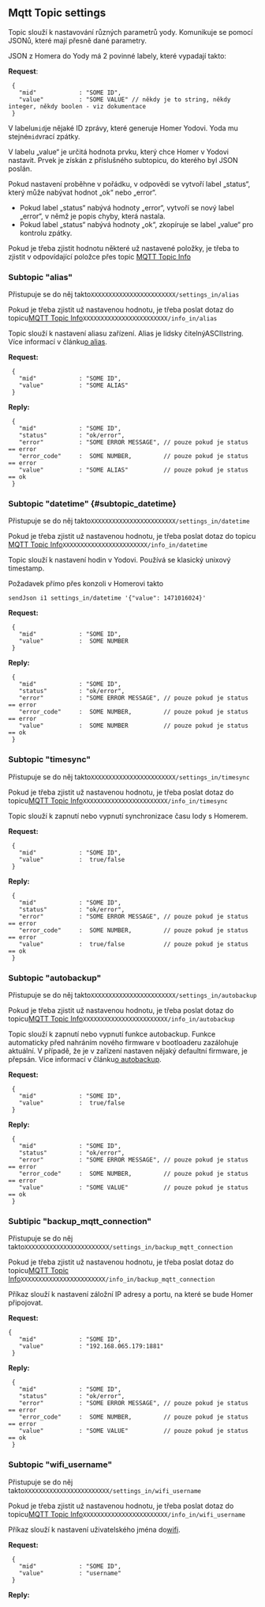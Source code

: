 ## Mqtt Topic settings

Topic slouží k nastavování různých parametrů yody. Komunikuje se pomocí JSONů, které mají přesně dané parametry.

JSON z Homera do Yody má 2 povinné labely, které vypadají takto:

**Request**:

```
 {
   "mid"            : "SOME ID",
   "value"          : "SOME VALUE" // někdy je to string, někdy integer, někdy boolen - viz dokumentace
 }
```

V labelu`mid`je nějaké ID zprávy, které generuje Homer Yodovi. Yoda mu stejné`mid`vrací zpátky.

V labelu „value“ je určitá hodnota prvku, který chce Homer v Yodovi nastavit. Prvek je získán z příslušného subtopicu, do kterého byl JSON poslán.

Pokud nastavení proběhne v pořádku, v odpovědi se vytvoří label „status“, který může nabývat hodnot „ok“ nebo „error“.

* Pokud label „status“ nabývá hodnoty „error“, vytvoří se nový label „error“, v němž je popis chyby, která nastala.
* Pokud label „status“ nabývá hodnoty „ok“, zkopíruje se label „value“ pro kontrolu zpátky.

Pokud je třeba zjistit hodnotu některé už nastavené položky, je třeba to zjistit v odpovídající položce přes topic [MQTT Topic Info](https://wiki.byzance.cz/wiki/doku.php?id=yoda:topic_info)

### Subtopic "alias"

Přistupuje se do něj takto`XXXXXXXXXXXXXXXXXXXXXXXX/settings_in/alias`

Pokud je třeba zjistit už nastavenou hodnotu, je třeba poslat dotaz do topicu[MQTT Topic Info](https://wiki.byzance.cz/wiki/doku.php?id=yoda:topic_info)`XXXXXXXXXXXXXXXXXXXXXXXX/info_in/alias`

Topic slouží k nastavení aliasu zařízení. Alias je lidsky čitelnýASCIIstring. Více informací v článku[o alias](https://wiki.byzance.cz/wiki/doku.php?id=feature:alias).

**Request:**

```
 {
   "mid"            : "SOME ID",
   "value"          : "SOME ALIAS"
 }
```

**Reply:**

```
 {
   "mid"            : "SOME ID",
   "status"         : "ok/error",
   "error"          : "SOME ERROR MESSAGE", // pouze pokud je status == error
   "error_code"     :  SOME NUMBER,         // pouze pokud je status == error
   "value"          : "SOME ALIAS"          // pouze pokud je status == ok
 }
```

### Subtopic "datetime" {#subtopic_datetime}

Přistupuje se do něj takto`XXXXXXXXXXXXXXXXXXXXXXXX/settings_in/datetime`

Pokud je třeba zjistit už nastavenou hodnotu, je třeba poslat dotaz do topicu [MQTT Topic Info](https://wiki.byzance.cz/wiki/doku.php?id=yoda:topic_info)`XXXXXXXXXXXXXXXXXXXXXXXX/info_in/datetime`

Topic slouží k nastavení hodin v Yodovi. Používá se klasický unixový timestamp.

Požadavek přímo přes konzoli v Homerovi takto

```
sendJson i1 settings_in/datetime '{"value": 1471016024}'
```

**Request:**

```
 {
   "mid"            : "SOME ID",
   "value"          :  SOME NUMBER
 }
```

**Reply:**

```
 {
   "mid"            : "SOME ID",
   "status"         : "ok/error",
   "error"          : "SOME ERROR MESSAGE", // pouze pokud je status == error
   "error_code"     :  SOME NUMBER,         // pouze pokud je status == error
   "value"          :  SOME NUMBER          // pouze pokud je status == ok
 }
```

### Subtopic "timesync"

Přistupuje se do něj takto`XXXXXXXXXXXXXXXXXXXXXXXX/settings_in/timesync`

Pokud je třeba zjistit už nastavenou hodnotu, je třeba poslat dotaz do topicu[MQTT Topic Info](https://wiki.byzance.cz/wiki/doku.php?id=yoda:topic_info)`XXXXXXXXXXXXXXXXXXXXXXXX/info_in/timesync`

Topic slouží k zapnutí nebo vypnutí synchronizace času Iody s Homerem.

**Request:**

```
 {
   "mid"            : "SOME ID",
   "value"          :  true/false
 }
```

**Reply:**

```
 {
   "mid"            : "SOME ID",
   "status"         : "ok/error",
   "error"          : "SOME ERROR MESSAGE", // pouze pokud je status == error
   "error_code"     :  SOME NUMBER,         // pouze pokud je status == error
   "value"          :  true/false           // pouze pokud je status == ok
 }
```

### Subtopic "autobackup"

Přistupuje se do něj takto`XXXXXXXXXXXXXXXXXXXXXXXX/settings_in/autobackup`

Pokud je třeba zjistit už nastavenou hodnotu, je třeba poslat dotaz do topicu[MQTT Topic Info](https://wiki.byzance.cz/wiki/doku.php?id=yoda:topic_info)`XXXXXXXXXXXXXXXXXXXXXXXX/info_in/autobackup`

Topic slouží k zapnutí nebo vypnutí funkce autobackup. Funkce automaticky před nahráním nového firmware v bootloaderu zazálohuje aktuální. V případě, že je v zařízení nastaven nějaký defaultní firmware, je přepsán. Více informací v článku[o autobackup](https://wiki.byzance.cz/wiki/doku.php?id=feature:autobackup).

**Request:**

```
 {
   "mid"            : "SOME ID",
   "value"          :  true/false
 }
```

**Reply:**

```
 {
   "mid"            : "SOME ID",
   "status"         : "ok/error",
   "error"          : "SOME ERROR MESSAGE", // pouze pokud je status == error
   "error_code"     :  SOME NUMBER,         // pouze pokud je status == error   
   "value"          : "SOME VALUE"          // pouze pokud je status == ok
 }
```

### Subtipic "backup\_mqtt\_connection"

Přistupuje se do něj takto`XXXXXXXXXXXXXXXXXXXXXXXX/settings_in/backup_mqtt_connection`

Pokud je třeba zjistit už nastavenou hodnotu, je třeba poslat dotaz do topicu[MQTT Topic Info](https://wiki.byzance.cz/wiki/doku.php?id=yoda:topic_info)`XXXXXXXXXXXXXXXXXXXXXXXX/info_in/backup_mqtt_connection`

Příkaz slouží k nastavení záložní IP adresy a portu, na které se bude Homer připojovat.

**Request:**

```
{
   "mid"            : "SOME ID",
   "value"          : "192.168.065.179:1881"
 }
```

**Reply:**

```
 {
   "mid"            : "SOME ID",
   "status"         : "ok/error",
   "error"          : "SOME ERROR MESSAGE", // pouze pokud je status == error
   "error_code"     :  SOME NUMBER,         // pouze pokud je status == error   
   "value"          : "SOME VALUE"          // pouze pokud je status == ok
 }
```

### Subtopic "wifi\_username"

Přistupuje se do něj takto`XXXXXXXXXXXXXXXXXXXXXXXX/settings_in/wifi_username`

Pokud je třeba zjistit už nastavenou hodnotu, je třeba poslat dotaz do topicu[MQTT Topic Info](https://wiki.byzance.cz/wiki/doku.php?id=yoda:topic_info)`XXXXXXXXXXXXXXXXXXXXXXXX/info_in/wifi_username`

Příkaz slouží k nastavení uživatelského jména do[wifi](https://wiki.byzance.cz/wiki/doku.php?id=feature:wifi).

**Request:**

```
 {
   "mid"            : "SOME ID",
   "value"          : "username"
 }
```

**Reply:**

